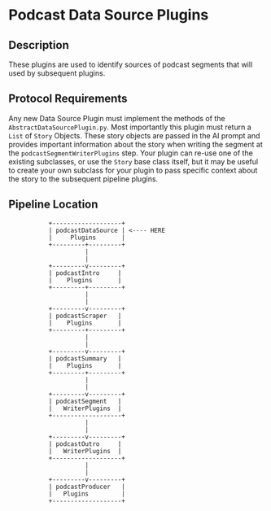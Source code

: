 # Podcast Data Source Plugins

## Description
These plugins are used to identify sources of podcast segments that will used by subsequent plugins.

## Protocol Requirements
Any new Data Source Plugin must implement the methods of the `AbstractDataSourcePlugin.py`.
Most importantly this plugin must return a `List` of `Story` Objects. These story objects are passed in the AI prompt and provides important information about the story when writing the segment at the `podcastSegmentWriterPlugins` step. Your plugin can re-use one of the existing subclasses, or use the `Story` base class itself, but it may be useful to create your own subclass for your plugin to pass specific context about the story to the subsequent pipeline plugins.

## Pipeline Location

```
           +-------------------+
           | podcastDataSource | <---- HERE
           |     Plugins       |
           +---------+---------+
                     |
                     |
           +---------v---------+
           | podcastIntro     |
           |    Plugins       |
           +---------+---------+
                     |
                     |
           +---------v---------+
           | podcastScraper   |
           |    Plugins       |
           +---------+---------+
                     |
                     |
           +---------v---------+
           | podcastSummary   |
           |    Plugins       |
           +---------+---------+
                     |
                     |
           +---------v---------+
           | podcastSegment   |
           |   WriterPlugins  |
           +-------------------+
                     |
                     |
           +---------v---------+
           | podcastOutro     |
           |   WriterPlugins  |
           +-------------------+
                     |
                     |
           +---------v---------+
           | podcastProducer   |
           |   Plugins         |
           +-------------------+

```